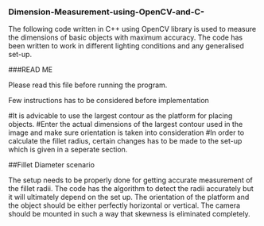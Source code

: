### Dimension-Measurement-using-OpenCV-and-C-
The following code written in C++ using OpenCV library is used to measure the dimensions of basic objects with maximum accuracy. The code has been written to work in different
lighting conditions and any generalised set-up.

###READ ME

Please read this file before running the program.

Few instructions has to be considered before implementation

#It is advicable to use the largest contour as the platform for placing objects.
#Enter the actual dimensions of the largest contour used in the image and make sure orientation is taken into consideration
#In order to calculate the fillet radius, certain changes has to be made to the set-up which is given in a seperate section.

##Fillet Diameter scenario

The setup needs to be properly done for getting accurate measurement of the fillet radii. The code has the algorithm to detect the radii accurately
but it will ultimately depend on the set up. The orientation of the platform and the object should be either perfectly horizontal or vertical. The camera
should be mounted in such a way that skewness is eliminated completely.
